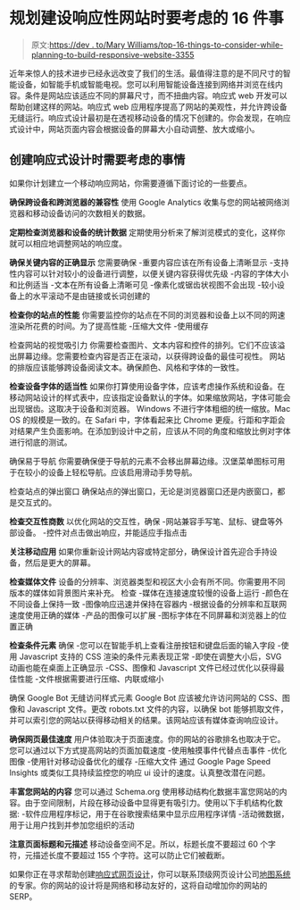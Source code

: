 # 规划建设响应性网站时要考虑的 16 件事

> 原文:[https://dev . to/Mary Williams/top-16-things-to-consider-while-planning-to-build-responsive-website-3355](https://dev.to/marywilliams/top-16-things-to-consider-while-planning-to-build-responsive-website-3355)

近年来惊人的技术进步已经永远改变了我们的生活。最值得注意的是不同尺寸的智能设备，如智能手机或智能电视。您可以利用智能设备连接到网络并浏览在线内容。条件是网站应该适应不同的屏幕尺寸，而不扭曲内容。响应式 web 开发可以帮助创建这样的网站。响应式 web 应用程序提高了网站的美观性，并允许跨设备无缝运行。响应式设计最初是在透视移动设备的情况下创建的。你会发现，在响应式设计中，网站页面内容会根据设备的屏幕大小自动调整、放大或缩小。

## 创建响应式设计时需要考虑的事情

如果你计划建立一个移动响应网站，你需要遵循下面讨论的一些要点。

**确保跨设备和跨浏览器的兼容性**
使用 Google Analytics 收集与您的网站被网络浏览器和移动设备访问的次数相关的数据。

**定期检查浏览器和设备的统计数据**
定期使用分析来了解浏览模式的变化，这样你就可以相应地调整网站的响应度。

**确保关键内容的正确显示**
您需要确保
-重要内容应该在所有设备上清晰显示
-支持性内容可以针对较小的设备进行调整，以便关键内容获得优先级
-内容的字体大小和比例适当
-文本在所有设备上清晰可见
-像素化或锯齿状视图不会出现
-较小设备上的水平滚动不是由链接或长词创建的

**检查你的站点的性能**
你需要监控你的站点在不同的浏览器和设备上以不同的网速渲染所花费的时间。为了提高性能
-压缩大文件
-使用缓存

检查网站的视觉吸引力
你需要检查图片、文本内容和控件的排列。它们不应该溢出屏幕边缘。您需要检查内容是否正在滚动，以获得跨设备的最佳可视性。
网站的排版应该能够跨设备阅读文本。确保颜色、风格和字体的一致性。

**检查设备字体的适当性**
如果你打算使用设备字体，应该考虑操作系统和设备。在移动网站设计的样式表中，应该指定设备默认的字体。如果缩放网站，字体可能会出现锯齿。这取决于设备和浏览器。
Windows 不进行字体粗细的统一缩放。Mac OS 的规模是一致的。在 Safari 中，字体看起来比 Chrome 更瘦。行距和字距会对结果产生负面影响。在添加到设计中之前，应该从不同的角度和缩放比例对字体进行彻底的测试。

确保易于导航
你需要确保便于导航的元素不会移出屏幕边缘。汉堡菜单图标可用于在较小的设备上轻松导航。应该启用滑动手势导航。

检查站点的弹出窗口
确保站点的弹出窗口，无论是浏览器窗口还是内嵌窗口，都是交互式的。

**检查交互性商数**
以优化网站的交互性，确保
-网站兼容手写笔、鼠标、键盘等外部设备。
-控件对点击做出响应，并能适应手指点击

**关注移动应用**
如果你重新设计网站内容或特定部分，确保设计首先迎合手持设备，然后是更大的屏幕。

**检查媒体文件**
设备的分辨率、浏览器类型和视区大小会有所不同。你需要用不同版本的媒体如背景图片来补充。
检查
-媒体在连接速度较慢的设备上运行
-颜色在不同设备上保持一致
-图像响应迅速并保持在容器内
-根据设备的分辨率和互联网速度使用正确的媒体
-产品的图像可以扩展
-图标字体在不同屏幕和浏览器上的位置正确

**检查条件元素**
确保
-您可以在智能手机上查看注册按钮和键盘后面的输入字段
-使用 Javascript 支持的 CSS 渲染的条件元素表现正常
-即使在调整大小后，SVG 动画也能在桌面上正确显示
-CSS、图像和 Javascript 文件已经过优化以获得最佳性能
-文件根据需要进行压缩、内联或缩小

确保 Google Bot 无缝访问样式元素
Google Bot 应该被允许访问网站的 CSS、图像和 Javascript 文件。更改 robots.txt 文件的内容，以确保 bot 能够抓取文件，并可以索引您的网站以获得移动相关的结果。该网站应该有媒体查询响应设计。

**确保网页最佳速度**
用户体验取决于页面速度。你的网站的谷歌排名也取决于它。您可以通过以下方式提高网站的页面加载速度
-使用触摸事件代替点击事件
-优化图像
-使用针对移动设备优化的缓存
-压缩大文件
通过 Google Page Speed Insights 或类似工具持续监控您的响应 ui 设计的速度。认真整改潜在问题。

**丰富您网站的内容**
您可以通过 Schema.org 使用移动结构化数据丰富您网站的内容。由于空间限制，片段在移动设备中显得更有吸引力。使用以下手机结构化数据:
-软件应用程序标记，用于在谷歌搜索结果中显示应用程序详情
-活动微数据，用于让用户找到并参加您组织的活动

**注意页面标题和元描述**
移动设备空间不足。所以，标题长度不要超过 60 个字符，元描述长度不要超过 155 个字符。这可以防止它们被截断。

如果你正在寻求帮助创建[响应式网页设计](https://mapsystemsindia.com/digital-graphics-services/web-designing.html)，你可以联系顶级网页设计公司[地图系统](https://mapsystemsindia.com)的专家。你的网站的设计将是网络和移动友好的，这将自动增加你的网站的 SERP。